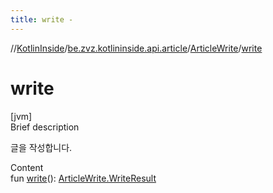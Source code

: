 ```yaml
---
title: write -
---
```

//[KotlinInside](../../index.md)/[be.zvz.kotlininside.api.article](../index.md)/[ArticleWrite](index.md)/[write](write.md)



# write  
[jvm]  
Brief description  


글을 작성합니다.

  
Content  
fun [write](write.md)(): [ArticleWrite.WriteResult](-write-result/index.md)  



